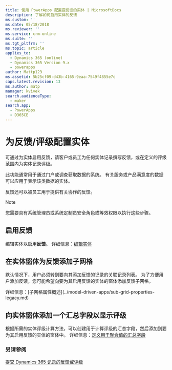 ```yaml
---
title: 使用 PowerApps 配置要反馈的实体 | MicrosoftDocs
description: 了解如何启用实体的反馈
ms.custom: ''
ms.date: 05/18/2018
ms.reviewer: ''
ms.service: crm-online
ms.suite: ''
ms.tgt_pltfrm: ''
ms.topic: article
applies_to:
  - Dynamics 365 (online)
  - Dynamics 365 Version 9.x
  - powerapps
author: Mattp123
ms.assetid: 5b25cf09-d43b-4165-9eaa-7549f4855e7c
caps.latest.revision: 13
ms.author: matp
manager: kvivek
search.audienceType:
  - maker
search.app:
  - PowerApps
  - D365CE
---
```

# <a name="configure-an-entity-for-feedbackratings"></a>为反馈/评级配置实体

可通过为实体启用反馈，请客户或员工为任何实体记录撰写反馈，或在定义的评级范围内为实体记录评级。  

此功能通常用于通过门户或调查获取数据的系统。 有关服务或产品满意度的数据可以应用于表示该类数据的实体。

反馈还可以被员工用于提供有关协作的反馈。

> [!NOTE]
> 您需要具有系统管理员或系统定制员安全角色或等效权限以执行这些步骤。
  
## <a name="enable-feedback"></a>启用反馈  
  
编辑实体以启用**反馈**。 详细信息：[编辑实体](edit-entities.md)
  
## <a name="add-a-subgrid-for-feedback-on-the-entity-form"></a>在实体窗体为反馈添加子网格  

默认情况下，用户必须转到要向其添加反馈的记录的关联记录列表。 为了方便用户添加反馈，您可能希望向要为其启用反馈的实体的窗体添加反馈子网格。  

<!-- This is the closest I could find to a topic about adding an subgrid to a form. -->详细信息：[子网格属性概述](../model-driven-apps/sub-grid-properties-legacy.md)

## <a name="add-a-rollup-field--to-the-entity-form-to-show-the-ratings"></a>向实体窗体添加一个汇总字段以显示评级  

根据所需的实体评级计算方法，可以创建用于计算评级的汇总字段，然后添加到要为其启用反馈的实体的窗体中。 详细信息：[定义用于聚合值的汇总字段](define-rollup-fields.md)
  
### <a name="see-also"></a>另请参阅  
 [提交 Dynamics 365 记录的反馈或评级](/dynamics365/customer-engagement/basics/submit-feedback-ratings)
